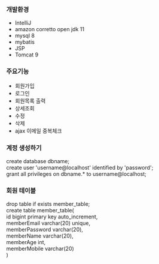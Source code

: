 ### 개발환경
- IntelliJ
- amazon corretto open jdk 11
- mysql 8
- mybatis
- JSP
- Tomcat 9

### 주요기능
- 회원가입
- 로그인
- 회원목록 출력
- 상세조회
- 수정
- 삭제
- ajax 이메일 중복체크

### 계정 생성하기
create database dbname; <br>
create user 'username@localhost' identified by 'password'; <br>
grant all privileges on dbname.* to username@localhost; <br>

### 회원 테이블
drop table if exists member_table; <br>
create table member_table( <br>
    id bigint primary key auto_increment, <br>
    memberEmail varchar(20) unique, <br>
    memberPassword varchar(20), <br>
    memberName varchar(20), <br>
    memberAge int, <br>
    memberMobile varchar(20) <br>
)